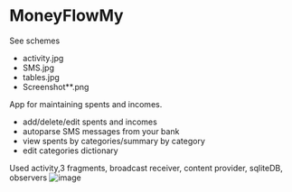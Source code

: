 # MoneyFlowMy

See schemes  
- activity.jpg 
- SMS.jpg 
- tables.jpg
- Screenshot**.png

App for maintaining spents and incomes.
- add/delete/edit spents and incomes
- autoparse SMS messages from your bank 
- view spents by categories/summary by category
- edit categories dictionary

Used activity,3 fragments, broadcast receiver, content provider, sqliteDB, observers
![image]( MoneyFlowMy/Screenshot_1479460634.png )
